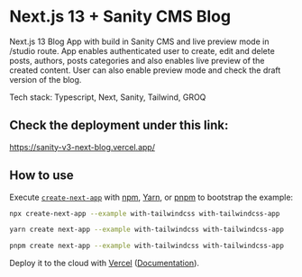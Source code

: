 # Next.js 13 + Sanity CMS Blog

Next.js 13 Blog App with build in Sanity CMS and live preview mode in /studio route. App enables authenticated user to create, edit and delete posts, authors, posts categories and also enables live preview of the created content. User can also enable preview mode and check the draft version of the blog.

Tech stack: Typescript, Next, Sanity, Tailwind, GROQ

## Check the deployment under this link:

https://sanity-v3-next-blog.vercel.app/

## How to use

Execute [`create-next-app`](https://github.com/vercel/next.js/tree/canary/packages/create-next-app) with [npm](https://docs.npmjs.com/cli/init), [Yarn](https://yarnpkg.com/lang/en/docs/cli/create/), or [pnpm](https://pnpm.io) to bootstrap the example:

```bash
npx create-next-app --example with-tailwindcss with-tailwindcss-app
```

```bash
yarn create next-app --example with-tailwindcss with-tailwindcss-app
```

```bash
pnpm create next-app --example with-tailwindcss with-tailwindcss-app
```

Deploy it to the cloud with [Vercel](https://vercel.com/new?utm_source=github&utm_medium=readme&utm_campaign=next-example) ([Documentation](https://nextjs.org/docs/deployment)).
